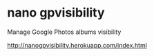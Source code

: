 # nano gpvisibility
Manage Google Photos albums visibility

http://nanogpvisibility.herokuapp.com/index.html
